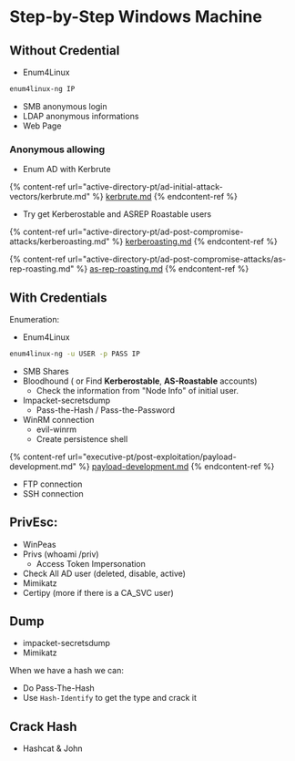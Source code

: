 # Step-by-Step Windows Machine

## Without Credential

* Enum4Linux&#x20;

```bash
enum4linux-ng IP
```

* SMB anonymous login
* LDAP anonymous informations
* Web Page&#x20;

### Anonymous allowing

* Enum AD with Kerbrute

{% content-ref url="active-directory-pt/ad-initial-attack-vectors/kerbrute.md" %}
[kerbrute.md](active-directory-pt/ad-initial-attack-vectors/kerbrute.md)
{% endcontent-ref %}

* Try get Kerberostable and ASREP Roastable users

{% content-ref url="active-directory-pt/ad-post-compromise-attacks/kerberoasting.md" %}
[kerberoasting.md](active-directory-pt/ad-post-compromise-attacks/kerberoasting.md)
{% endcontent-ref %}

{% content-ref url="active-directory-pt/ad-post-compromise-attacks/as-rep-roasting.md" %}
[as-rep-roasting.md](active-directory-pt/ad-post-compromise-attacks/as-rep-roasting.md)
{% endcontent-ref %}







## With Credentials

Enumeration:

* Enum4Linux&#x20;

```bash
enum4linux-ng -u USER -p PASS IP
```

* SMB Shares
* Bloodhound ( or Find **Kerberostable**, **AS-Roastable** accounts)
  * Check the information from "Node Info" of initial user.
* Impacket-secretsdump
  * Pass-the-Hash / Pass-the-Password
* WinRM connection
  * evil-winrm
  * Create persistence shell&#x20;

{% content-ref url="executive-pt/post-exploitation/payload-development.md" %}
[payload-development.md](executive-pt/post-exploitation/payload-development.md)
{% endcontent-ref %}

* FTP connection
* SSH connection



## PrivEsc:

* WinPeas
* Privs (whoami /priv)
  * Access Token Impersonation
* Check All AD user (deleted, disable, active)
* Mimikatz&#x20;
* Certipy (more if there is a CA\_SVC user)



## Dump

* impacket-secretsdump
* Mimikatz

When we have a hash we can:

* Do Pass-The-Hash
* Use `Hash-Identify` to get the type and crack it



## Crack Hash

* Hashcat & John

